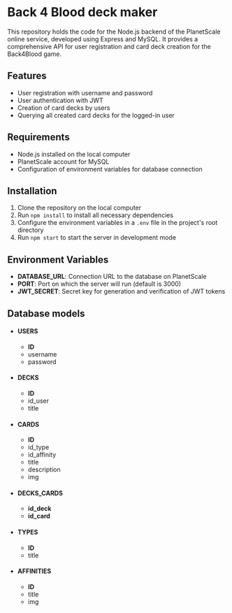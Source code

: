 # Back 4 Blood deck maker

This repository holds the code for the Node.js backend of the PlanetScale online service, developed using Express and MySQL. It provides a comprehensive API for user registration and card deck creation for the Back4Blood game.

## Features
- User registration with username and password
- User authentication with JWT
- Creation of card decks by users
- Querying all created card decks for the logged-in user

## Requirements
- Node.js installed on the local computer
- PlanetScale account for MySQL
- Configuration of environment variables for database connection

## Installation
1. Clone the repository on the local computer
2. Run `npm install` to install all necessary dependencies
3. Configure the environment variables in a `.env` file in the project's root directory
4. Run `npm start` to start the server in development mode

## Environment Variables
- **DATABASE_URL**: Connection URL to the database on PlanetScale
- **PORT**: Port on which the server will run (default is 3000)
- **JWT_SECRET**: Secret key for generation and verification of JWT tokens

## Database models

- #### USERS
  - **ID** 
  - username
  - password

- #### DECKS
  - **ID**
  - id_user
  - title

- #### CARDS
  - **ID**
  - id_type
  - id_affinity
  - title
  - description
  - img

- #### DECKS_CARDS
  - **id_deck**
  - **id_card**

- #### TYPES
  - **ID**
  - title

- #### AFFINITIES
  - **ID**
  - title
  - img